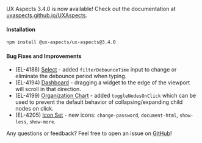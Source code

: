 UX Aspects 3.4.0 is now available! Check out the documentation at [uxaspects.github.io/UXAspects](https://uxaspects.github.io/UXAspects).

#### Installation
```bash
npm install @ux-aspects/ux-aspects@3.4.0
```

#### Bug Fixes and Improvements
* (EL-4188) [Select](https://uxaspects.github.io/UXAspects/#/components/select#select) - added `filterDebounceTime` input to change or eliminate the debounce period when typing.
* (EL-4194) [Dashboard](https://uxaspects.github.io/UXAspects/#/components/dashboard#dashboard) - dragging a widget to the edge of the viewport will scroll in that direction.
* (EL-4199) [Organization Chart](https://uxaspects.github.io/UXAspects/#/charts/organization-chart#organization-chart) - added `toggleNodesOnClick` which can be used to prevent the default behavior of collapsing/expanding child nodes on click.
* (EL-4205) [Icon Set](https://uxaspects.github.io/UXAspects/#/css/icons#ux-icons) - new icons: `change-password`, `document-html`, `show-less`, `show-more`.

Any questions or feedback? Feel free to open an issue on [GitHub](https://github.com/UXAspects/UXAspects/issues)!
